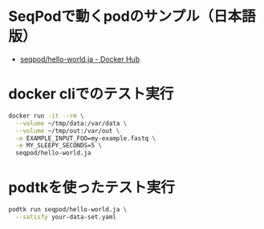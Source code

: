 # SeqPodで動くpodのサンプル（日本語版）

- [seqpod/hello-world.ja - Docker Hub](https://hub.docker.com/r/seqpod/hello-world.ja/)

# docker cliでのテスト実行

```sh
docker run -it --rm \
  --volume ~/tmp/data:/var/data \
  --volume ~/tmp/out:/var/out \
  -e EXAMPLE_INPUT_FOO=my-example.fastq \
  -e MY_SLEEPY_SECONDS=5 \
  seqpod/hello-world.ja
```

# podtkを使ったテスト実行

```sh
podtk run seqpod/hello-world.ja \
  --satisfy your-data-set.yaml
```
